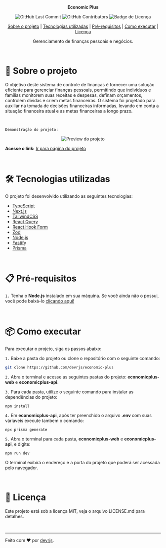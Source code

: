 <div align="center">

<strong>Economic Plus</strong>

</div>

<div align="center">

<img alt="GitHub Last Commit" src="https://img.shields.io/github/last-commit/devrjs/nlw-13-ia" />
<img alt="GitHub Contributors" src="https://img.shields.io/github/contributors/devrjs/nlw-13-ia" />
<img alt="Badge de Licença" src="https://img.shields.io/github/license/devrjs/nlw-13-ia?color=%23835afd" />

</div>

<div align="center">

[Sobre o projeto](#-sobre-o-projeto) |
[Tecnologias utilizadas](#%EF%B8%8F-tecnologias-utilizadas) |
[Pré-requisitos](#-pré-requisitos) |
[Como executar](#-como-executar) |
[Licença](#-licença)

</div>

<div align="center">

<span>Gerenciamento de finanças pessoais e negócios.
</span>

</div>

<br>

# 🚀 Sobre o projeto

O objetivo deste sistema de controle de finanças é fornecer uma solução eficiente para gerenciar finanças pessoais, permitindo que indivíduos e famílias monitorem suas receitas e despesas, definam orçamentos, controlem dívidas e criem metas financeiras. O sistema foi projetado para auxiliar na tomada de decisões financeiras informadas, levando em conta a situação financeira atual e as metas financeiras a longo prazo.

<br>

`Demonstração do projeto:`

<div align="center">
<img alt="Preview do projeto" src="https://github.com/devrjs/economic-plus/assets/88215288/955e1db0-4ee4-4efe-8f4d-c972121b00ec"/>
</div>

**Acesse o link:** [Ir para página do projeto](https://economic-plus.vercel.app/)

<br>

# 🛠️ Tecnologias utilizadas

O projeto foi desenvolvido utilizando as seguintes tecnologias:

- [TypeScript](https://www.typescriptlang.org/)
- [Next.js](https://nextjs.org/)
- [TailwindCSS](https://tailwindcss.com/)
- [React Query](https://tanstack.com/query/v3/docs/framework/react/overview)
- [React Hook Form](https://react-hook-form.com/)
- [Zod](https://zod.dev/)
- [Node.js](https://nodejs.org/pt-br/)
- [Fastify](https://fastify.dev/docs/latest/)
- [Prisma](https://www.prisma.io/docs/orm/reference/prisma-client-reference)

<br>

# 📋 Pré-requisitos

`1.` Tenha o **Node.js** instalado em sua máquina. Se você ainda não o possui, você pode baixá-lo [clicando aqui!](https://nodejs.org/pt-br/)

<br>

# 📦 Como executar

Para executar o projeto, siga os passos abaixo:

`1.` Baixe a pasta do projeto ou clone o repositório com o seguinte comando:

```bash
git clone https://github.com/devrjs/economic-plus
```

`2.` Abra o terminal e acesse as seguintes pastas do projeto: **economicplus-web** e **economicplus-api**.

`3.` Para cada pasta, utilize o seguinte comando para instalar as dependências do projeto:

```
npm install
```

`4.` Em **economicplus-api**, após ter preenchido o arquivo **.env** com suas váriaveis execute tambem o comando:

```
npx prisma generate
```

`5.` Abra o terminal para cada pasta, **economicplus-web** e **economicplus-api**, e digite:

```
npm run dev
```

O terminal exibirá o endereço e a porta do projeto que poderá ser acessada pelo navegador.

<br>

# 📄 Licença

Este projeto está sob a licença MIT, veja o arquivo LICENSE.md para detalhes.

<br>

---

Feito com ❤️ por [devrjs](https://github.com/devrjs).
